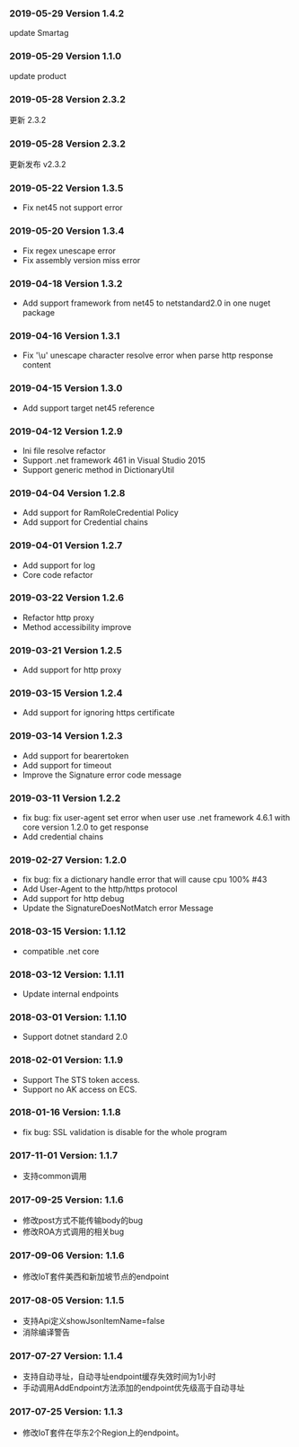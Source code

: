 ### 2019-05-29 Version 1.4.2
update  Smartag
### 2019-05-29 Version 1.1.0
update product
### 2019-05-28 Version 2.3.2
更新 2.3.2
### 2019-05-28 Version 2.3.2
更新发布 v2.3.2
### 2019-05-22 Version 1.3.5
* Fix net45 not support error

### 2019-05-20 Version 1.3.4
* Fix regex unescape error
* Fix assembly version miss error

### 2019-04-18 Version 1.3.2
* Add support framework from net45 to netstandard2.0 in one nuget package

### 2019-04-16 Version 1.3.1
* Fix '\u' unescape character resolve error when parse http response content

### 2019-04-15 Version 1.3.0
* Add support target net45 reference 

### 2019-04-12 Version 1.2.9
* Ini file resolve refactor
* Support .net framework 461 in Visual Studio 2015
* Support generic method in DictionaryUtil

### 2019-04-04 Version 1.2.8
* Add support for RamRoleCredential Policy
* Add support for Credential chains

### 2019-04-01 Version 1.2.7
* Add support for log
* Core code refactor

### 2019-03-22 Version 1.2.6
* Refactor http proxy
* Method accessibility improve

### 2019-03-21 Version 1.2.5
* Add support for http proxy

### 2019-03-15 Version 1.2.4
* Add support for ignoring https certificate

### 2019-03-14 Version 1.2.3
* Add support for bearertoken
* Add support for timeout
* Improve the Signature error code message

### 2019-03-11 Version 1.2.2
* fix bug: fix user-agent set error when user use .net framework 4.6.1 with core version 1.2.0 to get response
* Add credential chains

### 2019-02-27 Version: 1.2.0
* fix bug: fix a dictionary handle error that will cause cpu 100% #43
* Add User-Agent to the http/https protocol
* Add support for http debug 
* Update the SignatureDoesNotMatch error Message

### 2018-03-15 Version: 1.1.12
* compatible .net core

### 2018-03-12 Version: 1.1.11
* Update internal endpoints

### 2018-03-01 Version: 1.1.10
* Support dotnet standard 2.0

### 2018-02-01 Version: 1.1.9
* Support The STS token access.
* Support no AK access on ECS.

### 2018-01-16 Version: 1.1.8
* fix bug: SSL validation is disable for the whole program

### 2017-11-01 Version: 1.1.7
* 支持common调用

### 2017-09-25 Version: 1.1.6
* 修改post方式不能传输body的bug
* 修改ROA方式调用的相关bug

### 2017-09-06 Version: 1.1.6
* 修改IoT套件美西和新加坡节点的endpoint

### 2017-08-05 Version: 1.1.5
* 支持Api定义showJsonItemName=false
* 消除编译警告

### 2017-07-27 Version: 1.1.4
* 支持自动寻址，自动寻址endpoint缓存失效时间为1小时
* 手动调用AddEndpoint方法添加的endpoint优先级高于自动寻址

### 2017-07-25 Version: 1.1.3
* 修改IoT套件在华东2个Region上的endpoint。
